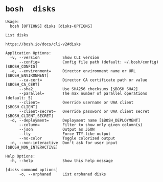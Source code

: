 # `bosh  disks `

    Usage:
      bosh [OPTIONS] disks [disks-OPTIONS]
    
    List disks
    
    https://bosh.io/docs/cli-v2#disks
    
    Application Options:
      -v, --version          Show CLI version
          --config=          Config file path (default: ~/.bosh/config) [$BOSH_CONFIG]
      -e, --environment=     Director environment name or URL [$BOSH_ENVIRONMENT]
          --ca-cert=         Director CA certificate path or value [$BOSH_CA_CERT]
          --sha2             Use SHA256 checksums [$BOSH_SHA2]
          --parallel=        The max number of parallel operations (default: 5)
          --client=          Override username or UAA client [$BOSH_CLIENT]
          --client-secret=   Override password or UAA client secret [$BOSH_CLIENT_SECRET]
      -d, --deployment=      Deployment name [$BOSH_DEPLOYMENT]
          --column=          Filter to show only given column(s)
          --json             Output as JSON
          --tty              Force TTY-like output
          --no-color         Toggle colorized output
      -n, --non-interactive  Don't ask for user input [$BOSH_NON_INTERACTIVE]
    
    Help Options:
      -h, --help             Show this help message
    
    [disks command options]
          -o, --orphaned     List orphaned disks
